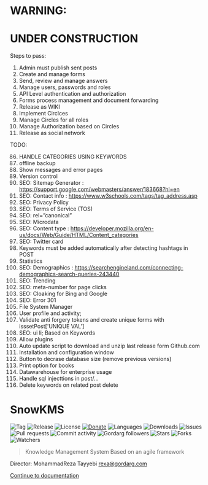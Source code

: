 
# WARNING:

# UNDER CONSTRUCTION

Steps to pass:

1. Admin must publish sent posts
2. Create and manage forms
3. Send, review and manage answers
4. Manage users, passwords and roles
5. API Level authentication and authorization
6. Forms process management and document forwarding
7. Release as WIKI
8. Implement Circlces
9. Manage Circles for all roles
10. Manage Authorization based on Circles
11. Release as social network

TODO:

86. HANDLE CATEGORIES USING KEYWORDS
11. offline backup
12. Show messages and error pages
13. Version control
16. SEO: Sitemap Generator : https://support.google.com/webmasters/answer/183668?hl=en
17. SEO: Contact info : https://www.w3schools.com/tags/tag_address.asp
18. SEO: Privacy Policy
19. SEO: Terms of Service (TOS)
21. SEO: rel=”canonical”
22. SEO: Microdata
23. SEO: Content type : https://developer.mozilla.org/en-us/docs/Web/Guide/HTML/Content_categories
29. SEO: Twitter card
34. Keywords must be added automatically after detecting hashtags in POST
37. Statistics
39. SEO: Demographics : https://searchengineland.com/connecting-demographics-search-queries-243440
40. SEO: Trending
41. SEO: meta-number for page clicks
42. SEO: Cloaking for Bing and Google
43. SEO: Error 301
50. File System Manager
56. User profile and activity;
62. Validate anti forgery tokens and create unique forms with isssetPost['UNIQUE VAL']
71. SEO: ui li; Based on Keywords
74. Allow plugins
79. Auto update script to download and unzip last release form Github.com
80. Installation and configuration window
91. Button to decrase database size (remove previous versions)
92. Print option for books
93. Datawarehouse for enterprise usage
95. Handle sql injecttions in post/...
96. Delete keywords on related post delete

# SnowKMS

![Tag](https://img.shields.io/github/tag-date/Gordarg/SnowFramework.svg)
![Release](https://img.shields.io/github/release/Gordarg/SnowFramework.svg)
![License](https://img.shields.io/github/license/Gordarg/SnowFramework.svg)
[![Donate](https://img.shields.io/badge/give-donation-yellow.svg)](https://zarinp.al/@tayyebi)
![Languages](https://img.shields.io/github/languages/count/Gordarg/SnowFramework.svg
)
![Downloads](https://img.shields.io/github/downloads/Gordarg/SnowFramework/total.svg)
![Issues](https://img.shields.io/github/issues/Gordarg/SnowFramework.svg)
![Pull requests](https://img.shields.io/github/issues-pr/Gordarg/SnowFramework.svg)
![Commit activity](https://img.shields.io/github/commit-activity/w/Gordarg/SnowFramework.svg)
![Gordarg followers](https://img.shields.io/github/followers/Gordarg.svg?style=social)
![Stars](https://img.shields.io/github/stars/Gordarg/SnowFramework.svg?style=social)
![Forks](https://img.shields.io/github/forks/Gordarg/SnowFramework.svg?style=social)
![Watchers](https://img.shields.io/github/watchers/Gordarg/SnowFramework.svg?style=social)


> Knowledge Management System
> Based on an agile framework

Director: MohammadReza Tayyebi <rexa@gordarg.com>

[Continue to documentation](https://gordarg.github.io/a_B6cWaSIQ1r1.html)